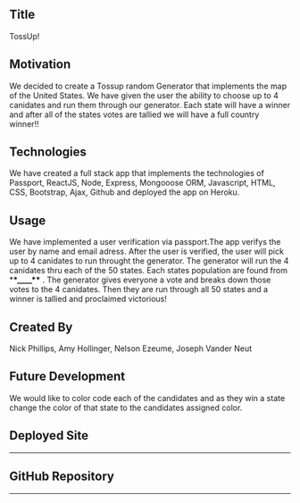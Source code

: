 ## Title

TossUp!

## Motivation

We decided to create a Tossup random Generator that implements the map of the United States. We have given the user the ability to choose up to 4 canidates and run them through our generator. Each state will have a winner and after all of the states votes are tallied we will have a full country winner!!

## Technologies

We have created a full stack app that implements the technologies of Passport, ReactJS, Node, Express, Mongooose ORM, Javascript, HTML, CSS, Bootstrap, Ajax, Github and deployed the app on Heroku.

## Usage

We have implemented a user verification via passport.The app verifys the user by name and email adress. After the user is verified, the user will pick up to 4 canidates to run throught the generator. The generator will run the 4 canidates thru each of the 50 states. Each states population are found from \***\*\_\_\_\_\*\*** . The generator gives everyone a vote and breaks down those votes to the 4 canidates. Then they are run through all 50 states and a winner is tallied and proclaimed victorious!

## Created By

Nick Phillips, Amy Hollinger, Nelson Ezeume, Joseph Vander Neut

## Future Development

We would like to color code each of the candidates and as they win a state change the color of that state to the candidates assigned color.

## Deployed Site

---

## GitHub Repository

---
